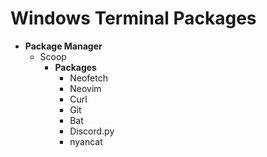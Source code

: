# Windows Terminal Packages

- **Package Manager**
  - Scoop
     - **Packages**
        - Neofetch
        - Neovim
        - Curl
        - Git
        - Bat
        - Discord.py
        - nyancat
